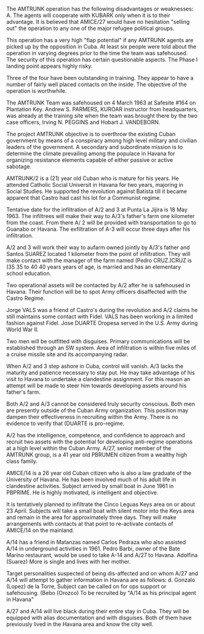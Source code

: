 The AMTRUNK operation has the following disadvantages or weaknesses: A. The agents will cooperate with KUBARK only when it is to their advantage. It is believed that AMICE/27 would have no hesitation "selling out" the operation to any one of the major refugee political groups.

This operation has a very high "flap potential" if any AMTRUNK agents are picked up by the opposition in Cuba. At least six people were told about the operation in varying degrees prior to the time the team was safehoused. The security of this operation has certain questionable aspects. The Phase I landing point appears highly risky.

Three of the four have been outstanding in training. They appear to have a number of fairly well placed contacts on the inside. The objective of the operation is worthwhile.

The AMTRUNK Team was safehoused on 4 March 1963 at Safesite #164 on Plantation Key. Andrew S. PARMERS, KUROAR instructor from headquarters, was already at the training site when the team was brought there by the two case officers, Irving N. PEGGINS and Hobart J. VANDEBORN.

The project AMTRUNK objective is to overthrow the existing Cuban government by means of a conspiracy among high level military and civilian leaders of the government. A secondary and subordinate mission is to determine the climate prevailing among the populace in Havana for organizing resistance elements capable of either passive or active sabotage.

AMTRUNK/2 is a (21) year old Cuban who is mature for his years. He attended Catholic Social Universit in Havana for two years, majoring in Social Studies. He supported the revolution against Batista till it became apparent that Castro had cast his lot for a Communist regime.

Tentative date for the infiltration of A/2 and 3 at Punta La Jijira is 18 May 1963. The infiltrees will make their way to A/3's father's farm one kilometer from the coast. From there A/ 2 will be provided with transportation to go to Guanabo or Havana. The exfiltration of A-3 will occur three days after his infiltration.

A/2 and 3 will work their way to aufarm owned jointly by A/3's father and Santos SUAREZ located 1 kilometer from the point of infiltration. They will make contact with the manager of the farm named (Pedro CRUZ.)CRUZ is (35 35 to 40 40 years years of age, is married and has an elementary school education.

Two operational assets will be contacted by A/2 after he is safehoused in Havana. Their function will be to spot Army officers disaffected with the Castro Regime.

Jorge VALS was a friend of Castro's during the revolution and A/2 claims he still maintains some contact with Fidel. VALS has been working in a limited fashion against Fidel. Jose DUARTE Oropesa served in the U.S. Army during World War II.

Two men will be outfitted with disguises. Primary communications will be established through an SW system. Area of infiltration is within five miles of a cruise missile site and its accompanying radar.

When A/2 and 3 step ashore in Cuba, control will vanish. A/3 lacks the maturity and patience necessary to stay put. He may take advantage of his visit to Havana to undertake a clandestine assignment. For this reason an attempt will be made to steer him towards developing assets around his father's farm.

Both A/2 and A/3 cannot be considered truly security conscious. Both men are presently outside of the Cuban Army organization. This position may dampen their effectiveness in recruiting within the Army. There is no evidence to verify that (DUARTE is pro-regime.

A/2 has the intelligence, competence, and confidence to approach and recruit two assets with the potential for developing anti-regime operations at a high level within the Cuban Army. A/27, senior member of the AMTRUNK group, is a 41 year old PBRUMEN citizen from a wealthy high class family.

AMICE/14 is a 26 year old Cuban citizen who is also a law graduate of the University of Havana. He has been involved much of his adult life in clandestine activities. Subject arrived by small boat in June 1961 in PBPRIME. He is highly motivated, is intelligent and objective.

It is tentatively planned to infiltrate the Cinco Leguas Keys area on or about 23 April. Subjects will take a small boat with silent motor into the Keys area and remain in the area for approximately three days. They will make arrangements with contacts at that point to re-activate contacts of AMICE/14 on the mainland.

A/14 has a friend in Matanzas named Carlos Pedraza who also assisted A/14 in underground activities in 1961. Pedro Barbi, owner of the Bate Marino restaurant, would be used to take A-14 and A/27 to Havana. Adolfina (Suarez) More is single and lives with her mother.

Target personalities suspected of being dis-affected and on whom A/27 and A/14 will attempt to gather information in Havana are as follows: d. Gonzalo (Lopez) de la Torre, Subject can be called on for ops support or safehousing. (Bebo (Orozco) To be recruited by "A/14 as his principal agent in Havana"

A/27 and A/14 will live black during their entire stay in Cuba. They will be equipped with alias documentation and with disguises. Both of them have previously lived in the Havana area and know the city well.